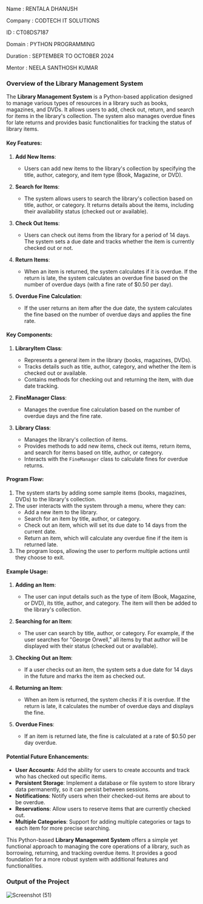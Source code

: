 Name : RENTALA DHANUSH

Company : CODTECH IT SOLUTIONS

ID : CT08DS7187

Domain : PYTHON PROGRAMMING

Duration : SEPTEMBER TO OCTOBER 2024

Mentor : NEELA SANTHOSH KUMAR

### Overview of the Library Management System

The **Library Management System** is a Python-based application designed to manage various types of resources in a library such as books, magazines, and DVDs. It allows users to add, check out, return, and search for items in the library's collection. The system also manages overdue fines for late returns and provides basic functionalities for tracking the status of library items.

#### Key Features:
1. **Add New Items**: 
   - Users can add new items to the library's collection by specifying the title, author, category, and item type (Book, Magazine, or DVD).

2. **Search for Items**:
   - The system allows users to search the library's collection based on title, author, or category. It returns details about the items, including their availability status (checked out or available).

3. **Check Out Items**:
   - Users can check out items from the library for a period of 14 days. The system sets a due date and tracks whether the item is currently checked out or not.

4. **Return Items**:
   - When an item is returned, the system calculates if it is overdue. If the return is late, the system calculates an overdue fine based on the number of overdue days (with a fine rate of $0.50 per day).

5. **Overdue Fine Calculation**:
   - If the user returns an item after the due date, the system calculates the fine based on the number of overdue days and applies the fine rate.

#### Key Components:

1. **LibraryItem Class**:
   - Represents a general item in the library (books, magazines, DVDs).
   - Tracks details such as title, author, category, and whether the item is checked out or available.
   - Contains methods for checking out and returning the item, with due date tracking.

2. **FineManager Class**:
   - Manages the overdue fine calculation based on the number of overdue days and the fine rate.

3. **Library Class**:
   - Manages the library's collection of items.
   - Provides methods to add new items, check out items, return items, and search for items based on title, author, or category.
   - Interacts with the `FineManager` class to calculate fines for overdue returns.

#### Program Flow:
1. The system starts by adding some sample items (books, magazines, DVDs) to the library's collection.
2. The user interacts with the system through a menu, where they can:
   - Add a new item to the library.
   - Search for an item by title, author, or category.
   - Check out an item, which will set its due date to 14 days from the current date.
   - Return an item, which will calculate any overdue fine if the item is returned late.
3. The program loops, allowing the user to perform multiple actions until they choose to exit.

#### Example Usage:

1. **Adding an Item**:
   - The user can input details such as the type of item (Book, Magazine, or DVD), its title, author, and category. The item will then be added to the library's collection.

2. **Searching for an Item**:
   - The user can search by title, author, or category. For example, if the user searches for "George Orwell," all items by that author will be displayed with their status (checked out or available).

3. **Checking Out an Item**:
   - If a user checks out an item, the system sets a due date for 14 days in the future and marks the item as checked out.

4. **Returning an Item**:
   - When an item is returned, the system checks if it is overdue. If the return is late, it calculates the number of overdue days and displays the fine.

5. **Overdue Fines**:
   - If an item is returned late, the fine is calculated at a rate of $0.50 per day overdue.

#### Potential Future Enhancements:
- **User Accounts**: Add the ability for users to create accounts and track who has checked out specific items.
- **Persistent Storage**: Implement a database or file system to store library data permanently, so it can persist between sessions.
- **Notifications**: Notify users when their checked-out items are about to be overdue.
- **Reservations**: Allow users to reserve items that are currently checked out.
- **Multiple Categories**: Support for adding multiple categories or tags to each item for more precise searching.

This Python-based **Library Management System** offers a simple yet functional approach to managing the core operations of a library, such as borrowing, returning, and tracking overdue items. It provides a good foundation for a more robust system with additional features and functionalities.

### Output of the Project
![Screenshot (51)](https://github.com/user-attachments/assets/3f2b6ae8-568c-4820-a135-dad3528f745e)
